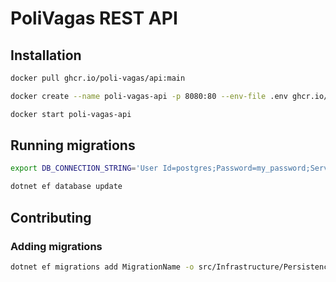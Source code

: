 # PoliVagas REST API

## Installation

```bash
docker pull ghcr.io/poli-vagas/api:main
```

```bash
docker create --name poli-vagas-api -p 8080:80 --env-file .env ghcr.io/poli-vagas/api:main
```

```bash
docker start poli-vagas-api
```

## Running migrations

```bash
export DB_CONNECTION_STRING='User Id=postgres;Password=my_password;Server=db.isqqvvhrdyhlqgwvmdoj.supabase.co;Port=5432;Database=postgres'
```

```bash
dotnet ef database update
```

## Contributing

### Adding migrations

```bash
dotnet ef migrations add MigrationName -o src/Infrastructure/Persistence/Sql/Migrations
```